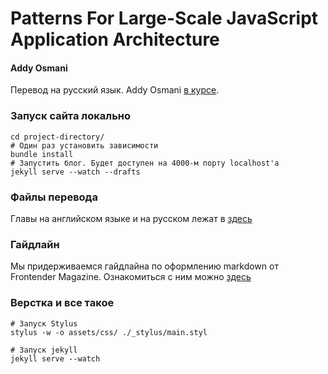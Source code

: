 # Patterns For Large-Scale JavaScript Application Architecture
#### Addy Osmani

Перевод на русский язык. Addy Osmani [в курсе][1].

### Запуск сайта локально

    
    cd project-directory/
    # Один раз установить зависимости
    bundle install
    # Запустить блог. Будет доступен на 4000-м порту localhost'а
    jekyll serve --watch --drafts


### Файлы перевода

Главы на английском языке и на русском лежат в [здесь][2]

### Гайдлайн

Мы придерживаемся гайдлайна по оформлению markdown от Frontender Magazine.
Ознакомиться с ним можно [здесь][3]



### Верстка и все такое

    # Запуск Stylus
    stylus -w -o assets/css/ ./_stylus/main.styl

    # Запуск jekyll
    jekyll serve --watch


[1]: https://twitter.com/addyosmani/status/415195066895171584
[2]: https://github.com/shuvalov-anton/Patterns-For-Large-Scale-JavaScript-Application-Architecture/tree/gh-pages/_includes/translation
[3]: https://github.com/FMRobot/FM-guidelines
